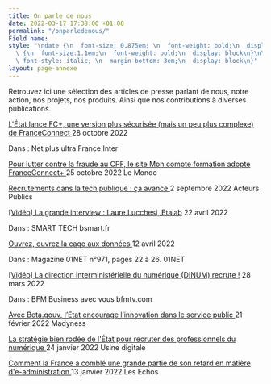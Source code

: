 ```yaml
---
title: On parle de nous
date: 2022-03-17 17:38:00 +01:00
permalink: "/onparledenous/"
Field name: 
style: "\ndate {\n  font-size: 0.875em; \n  font-weight: bold;\n  display: block\n}\n\ntitre
  \ {\n  font-size:1.1em;\n  font-weight: bold;\n  display: block\n}\n\nmedia   {\n
  \ font-style: italic; \n  margin-bottom: 3em;\n  display: block\n}"
layout: page-annexe
---
```


<p class="margin-bottom-3">Retrouvez ici une sélection des articles de presse parlant de nous, notre action, nos projets, nos produits. Ainsi que nos contributions à diverses publications.</p>


<titre><a href="  https://www.radiofrance.fr/franceinter/podcasts/net-plus-ultra/net-plus-ultra-du-vendredi-28-octobre-2022-6187016 " title=" L'État lance FC+, une version plus sécurisée (mais un peu plus complexe) de FranceConnect - Lien externe"> L'État lance FC+, une version plus sécurisée (mais un peu plus complexe) de FranceConnect  </a></titre>
<date>28 octobre 2022</date>
<p class="margin-0">Dans : Net plus ultra 
<media> France Inter </media>

<titre><a href=" https://www.lemonde.fr/pixels/article/2022/10/25/pour-lutter-contre-la-fraude-au-cpf-le-site-moncompteformation-adopte-france-connect_6147303_4408996.html" title=" Pour lutter contre la fraude au CPF, le site Mon compte formation adopte FranceConnect+ - Lien externe"> Pour lutter contre la fraude au CPF, le site Mon compte formation adopte FranceConnect+ </a></titre>
<date>25 octobre 2022</date>
<media> Le Monde </media>

<titre><a href="https://acteurspublics.fr/articles/recrutements-dans-la-tech-publique-ca-avance?utm_campaign=NEWS_NOMS_02_09_2022&utm_medium=email&utm_source=Mailjet" title=" Recrutements dans la tech publique : ça avance - Lien externe"> Recrutements dans la tech publique : ça avance </a></titre>
<date>2 septembre 2022</date>
<media> Acteurs Publics  </media>

<titre><a href="https://www.bsmart.fr/video/13322-smart-tech-partie-22-avril-2022" title="Vidéo : La grande interview : Laure Lucchesi, Etalab - Lien externe">[Vidéo] La grande interview : Laure Lucchesi, Etalab</a></titre>
<date>22 avril 2022</date>
<p class="margin-0">Dans : SMART TECH
<media>bsmart.fr</media>

<titre><a href="https://www.kiosque01.fr/site/G01/anciens_numeros__G01.VPC.MHW000971__/fr/boutique/produit.html " title=" Ouvrez, ouvrez la cage aux données - Lien externe "> Ouvrez, ouvrez la cage aux données </a></titre>
<date>12 avril 2022</date>
<p class="margin-0">Dans : Magazine 01NET n°971, pages 22 à 26. 
<media>01NET</media>

<titre><a href="https://www.bfmtv.com/economie/emploi/la-direction-interministerielle-du-numerique-dinum-recrute_VN-202203280337.html" title="Vidéo : La direction interministérielle du numérique (DINUM) recrute ! - Lien externe">[Vidéo] La direction interministérielle du numérique (DINUM) recrute !</a></titre>
<date>28 mars 2022</date>
<p class="margin-0">Dans : BFM Business avec vous
<media>bfmtv.com</media>

<titre><a href="https://www.maddyness.com/2022/02/21/beta-gouv-etat-innovation-service-public/" title=" Avec Beta.gouv, l’Etat encourage l’innovation dans le service public - Lien externe"> Avec Beta.gouv, l’Etat encourage l’innovation dans le service public </a></titre>
<date>21 février 2022</date>
<media>Madyness</media>

<titre><a href="  https://www.usine-digitale.fr/article/la-strategie-bien-rodee-de-l-etat-pour-recruter-des-professionnels-du-numerique.N1776667 " title=" La stratégie bien rodée de l'État pour recruter des professionnels du numérique - Lien externe"> La stratégie bien rodée de l'État pour recruter des professionnels du numérique </a></titre>
<date>24 janvier 2022</date>
<media> Usine digitale  </media>

<titre><a href="  https://www.lesechos.fr/tech-medias/hightech/la-numerisation-de-letat-entre-dans-son-sprint-final-du-quinquennat-1379026" title=" Comment la France a comblé une grande partie de son retard en matière d'e-administration - Lien externe"> Comment la France a comblé une grande partie de son retard en matière d'e-administration </a></titre>
<date>13 janvier 2022</date>
<media> Les Echos  </media>


 




